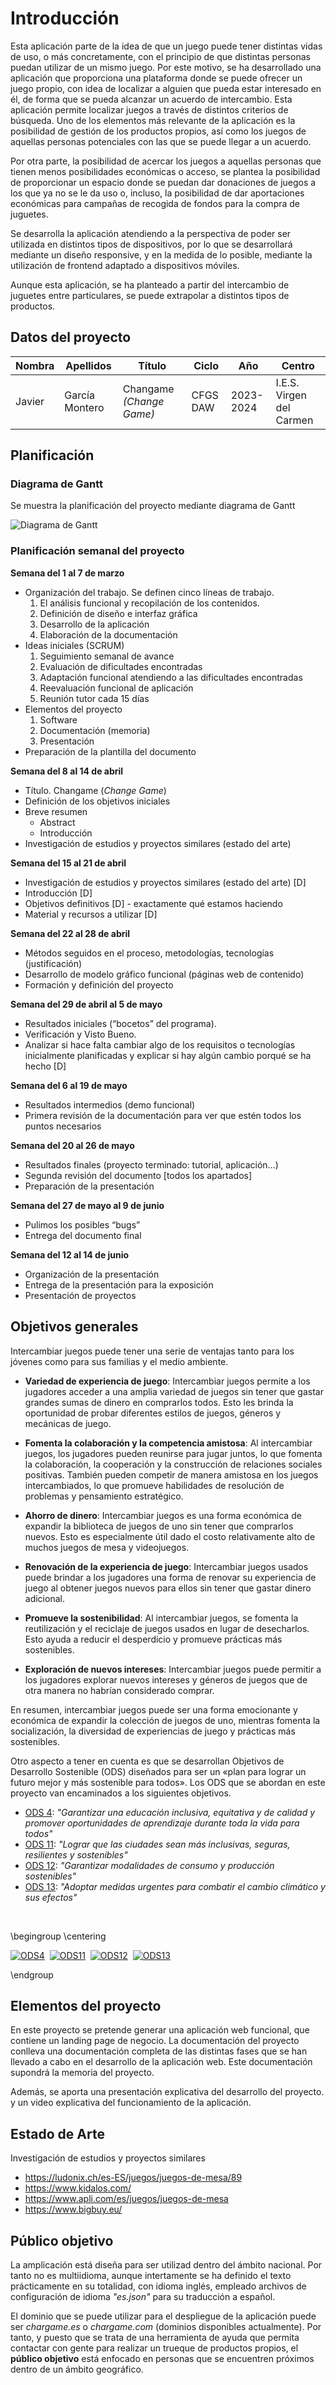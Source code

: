 # Introducción

Esta aplicación parte de la idea de que un juego puede tener distintas vidas de uso, o más concretamente, con el principio de que distintas personas puedan utilizar de un mismo juego. Por este motivo, se ha desarrollado una aplicación que proporciona una plataforma donde se puede ofrecer un juego propio, con idea de localizar a alguien que pueda estar interesado en él, de forma que se pueda alcanzar un acuerdo de intercambio. Esta aplicación permite localizar juegos a través de distintos criterios de búsqueda. Uno de los elementos más relevante de la aplicación es la posibilidad de gestión de los productos propios, así como los juegos de aquellas personas potenciales con las que se puede llegar a un acuerdo.

Por otra parte, la posibilidad de acercar los juegos a aquellas personas que tienen menos posibilidades económicas o acceso, se plantea la posibilidad de proporcionar un espacio donde se puedan dar donaciones de juegos a los que ya no se le da uso o, incluso, la posibilidad de dar aportaciones económicas para campañas de recogida de fondos para la compra de juguetes.

Se desarrolla la aplicación atendiendo a la perspectiva de poder ser utilizada en distintos tipos de dispositivos, por lo que se desarrollará mediante un diseño responsive, y en la medida de lo posible, mediante la utilización de frontend adaptado a dispositivos móviles.	

Aunque esta aplicación, se ha planteado a partir del intercambio de juguetes entre particulares, se puede extrapolar a distintos tipos de productos.  


## Datos del proyecto

| Nombra | Apellidos | Título | Ciclo | Año |  Centro |
| --- | --- | --- | --- | --- | --- |
| Javier | García Montero | Changame _(Change Game)_ | CFGS DAW| 2023-2024| I.E.S. Virgen del Carmen|

## Planificación
### Diagrama de Gantt
Se muestra la planificación del proyecto mediante diagrama de Gantt

![Diagrama de Gantt](./images/Gantt.png)


### Planificación semanal del proyecto

**Semana del 1 al 7 de marzo** 

* Organización del trabajo. Se definen cinco líneas de trabajo. 
  1.	El análisis funcional y recopilación de los contenidos.
  2.	Definición de diseño e interfaz gráfica
  3.	Desarrollo de la aplicación
  4.	Elaboración de la documentación
* Ideas iniciales (SCRUM)
  1.	Seguimiento semanal de avance
  2.	Evaluación de dificultades encontradas
  3.	Adaptación funcional atendiendo a las dificultades encontradas
  4.	Reevaluación funcional de aplicación
  5.	Reunión tutor cada 15 días 
* Elementos del proyecto 
  1.	Software
  2.	Documentación (memoria)
  3.	Presentación 
* Preparación de la plantilla del documento
  
**Semana del 8 al 14 de abril**

* Título. Changame (_Change Game_)
* Definición de los objetivos iniciales
* Breve resumen 
  * Abstract
  * Introducción
* Investigación de estudios y proyectos similares (estado del arte)

**Semana del 15 al 21 de abril**

* Investigación de estudios y proyectos similares (estado del arte) [D]
* Introducción [D]
* Objetivos definitivos [D] - exactamente qué estamos haciendo
* Material y recursos a utilizar [D]

**Semana del 22 al 28 de abril** 

* Métodos seguidos en el proceso, metodologías, tecnologías (justificación)
* Desarrollo de modelo gráfico funcional (páginas web de contenido)
* Formación y definición del proyecto
 
**Semana del 29 de abril al 5 de mayo**

* Resultados iniciales (“bocetos” del programa).
* Verificación y Visto Bueno.
* Analizar si hace falta cambiar algo de los requisitos o tecnologías inicialmente planificadas y explicar si hay algún cambio porqué se ha hecho [D]

**Semana del 6 al 19 de mayo** 

* Resultados intermedios (demo funcional)
* Primera revisión de la documentación para ver que estén todos los puntos necesarios 

**Semana del 20 al 26 de mayo**

* Resultados finales (proyecto terminado: tutorial, aplicación…) 
* Segunda revisión del documento [todos los apartados] 
* Preparación de la presentación 

**Semana del 27 de mayo al 9 de junio**
    
* Pulimos los posibles “bugs”
* Entrega del documento final 

**Semana del 12 al 14 de junio**  

* Organización de la presentación
* Entrega de la presentación para la exposición 
* Presentación de proyectos


## Objetivos generales

Intercambiar juegos puede tener una serie de ventajas tanto para los jóvenes como para sus familias y el medio ambiente. 

* **Variedad de experiencia de juego**: Intercambiar juegos permite a los jugadores acceder a una amplia variedad de juegos sin tener que gastar grandes sumas de dinero en comprarlos todos. Esto les brinda la oportunidad de probar diferentes estilos de juegos, géneros y mecánicas de juego.

* **Fomenta la colaboración y la competencia amistosa**: Al intercambiar juegos, los jugadores pueden reunirse para jugar juntos, lo que fomenta la colaboración, la cooperación y la construcción de relaciones sociales positivas. También pueden competir de manera amistosa en los juegos intercambiados, lo que promueve habilidades de resolución de problemas y pensamiento estratégico.

*	**Ahorro de dinero**: Intercambiar juegos es una forma económica de expandir la biblioteca de juegos de uno sin tener que comprarlos nuevos. Esto es especialmente útil dado el costo relativamente alto de muchos juegos de mesa y videojuegos.

*	**Renovación de la experiencia de juego**: Intercambiar juegos usados puede brindar a los jugadores una forma de renovar su experiencia de juego al obtener juegos nuevos para ellos sin tener que gastar dinero adicional.

* **Promueve la sostenibilidad**: Al intercambiar juegos, se fomenta la reutilización y el reciclaje de juegos usados en lugar de desecharlos. Esto ayuda a reducir el desperdicio y promueve prácticas más sostenibles.

* **Exploración de nuevos intereses**: Intercambiar juegos puede permitir a los jugadores explorar nuevos intereses y géneros de juegos que de otra manera no habrían considerado comprar.

En resumen, intercambiar juegos puede ser una forma emocionante y económica de expandir la colección de juegos de uno, mientras fomenta la socialización, la diversidad de experiencias de juego y prácticas más sostenibles.

Otro aspecto a tener en cuenta es que se desarrollan Objetivos de Desarrollo Sostenible (ODS) diseñados para ser un «plan para lograr un futuro mejor y más sostenible para todos». Los ODS que se abordan en este proyecto van encaminados a los siguientes objetivos.

* [ODS 4](https://www.un.org/sustainabledevelopment/es/education/): _"Garantizar una educación inclusiva, equitativa y de calidad y promover oportunidades de aprendizaje durante toda la vida para todos"_ 
* [ODS 11](https://www.un.org/sustainabledevelopment/es/cities/): _"Lograr que las ciudades sean más inclusivas, seguras, resilientes y sostenibles"_
* [ODS 12](https://www.un.org/sustainabledevelopment/es/sustainable-consumption-production/): _"Garantizar modalidades de consumo y producción sostenibles"_
* [ODS 13](https://www.un.org/sustainabledevelopment/es/climate-change-2/): _"Adoptar medidas urgentes para combatir el cambio climático y sus efectos"_

&nbsp; 

\begingroup
  \centering 

[![ODS4](images/ODS04.png)](https://www.un.org/sustainabledevelopment/es/wp-content/uploads/sites/3/2018/07/S_SDG-goals_icons-individual-rgb-04.png)&nbsp;
[![ODS11](images/ODS11.png)](https://www.un.org/sustainabledevelopment/es/wp-content/uploads/sites/3/2018/07/S_SDG-goals_icons-individual-rgb-11.png)&nbsp;
[![ODS12](images/ODS12.png)](https://www.un.org/sustainabledevelopment/es/wp-content/uploads/sites/3/2018/07/S_SDG-goals_icons-individual-rgb-12.png)&nbsp;
[![ODS13](images/ODS13.png)](https://www.un.org/sustainabledevelopment/es/wp-content/uploads/sites/3/2018/07/S_SDG-goals_icons-individual-rgb-13.png)&nbsp;

\endgroup


## Elementos del proyecto 

En este proyecto se pretende generar una aplicación web funcional, que contiene un landing page de negocio. La documentación del proyecto conlleva una documentación completa de las distintas fases que se han llevado a cabo en el desarrollo de la aplicación web. Este documentación supondrá la memoria del proyecto.

Además, se aporta una presentación explicativa del desarrollo del proyecto. y un video explicativa del funcionamiento de la aplicación. 


## Estado de Arte

Investigación de estudios y proyectos similares

- https://ludonix.ch/es-ES/juegos/juegos-de-mesa/89
- https://www.kidalos.com/
- https://www.apli.com/es/juegos/juegos-de-mesa
- https://www.bigbuy.eu/


## Público objetivo

La amplicación está diseña para ser utilizad dentro del ámbito nacional. Por tanto no es multiidioma, aunque intertamente se ha definido el texto prácticamente en su totalidad, con idioma inglés, empleado archivos de configuración de idioma _"es.json"_ para su traducción a español. 

El dominio que se puede utilizar para el despliegue de la aplicación puede ser _chargame.es_ o _chargame.com_ (dominios disponibles actualmente). Por tanto, y puesto que se trata de una herramienta de ayuda que permita contactar con gente para realizar un trueque de productos propios, el **público objetivo** está enfocado en personas que se encuentren próximos dentro de un ámbito geográfico.










